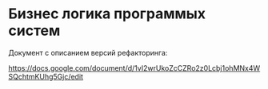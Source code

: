 # Бизнес логика программых систем

Документ с описанием версий рефакторинга:

https://docs.google.com/document/d/1vI2wrUkoZcCZRo2z0Lcbj1ohMNx4WSQchtmKUhg5Gjc/edit

